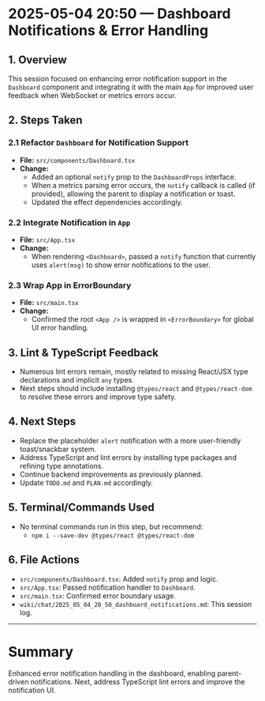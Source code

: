# 2025-05-04 20:50 — Dashboard Notifications & Error Handling

## 1. Overview
This session focused on enhancing error notification support in the `Dashboard` component and integrating it with the main `App` for improved user feedback when WebSocket or metrics errors occur.

## 2. Steps Taken

### 2.1 Refactor `Dashboard` for Notification Support
- **File:** `src/components/Dashboard.tsx`
- **Change:**
  - Added an optional `notify` prop to the `DashboardProps` interface.
  - When a metrics parsing error occurs, the `notify` callback is called (if provided), allowing the parent to display a notification or toast.
  - Updated the effect dependencies accordingly.

### 2.2 Integrate Notification in `App`
- **File:** `src/App.tsx`
- **Change:**
  - When rendering `<Dashboard>`, passed a `notify` function that currently uses `alert(msg)` to show error notifications to the user.

### 2.3 Wrap App in ErrorBoundary
- **File:** `src/main.tsx`
- **Change:**
  - Confirmed the root `<App />` is wrapped in `<ErrorBoundary>` for global UI error handling.

## 3. Lint & TypeScript Feedback
- Numerous lint errors remain, mostly related to missing React/JSX type declarations and implicit `any` types.
- Next steps should include installing `@types/react` and `@types/react-dom` to resolve these errors and improve type safety.

## 4. Next Steps
- Replace the placeholder `alert` notification with a more user-friendly toast/snackbar system.
- Address TypeScript and lint errors by installing type packages and refining type annotations.
- Continue backend improvements as previously planned.
- Update `TODO.md` and `PLAN.md` accordingly.

## 5. Terminal/Commands Used
- No terminal commands run in this step, but recommend:
  - `npm i --save-dev @types/react @types/react-dom`

## 6. File Actions
- `src/components/Dashboard.tsx`: Added `notify` prop and logic.
- `src/App.tsx`: Passed notification handler to `Dashboard`.
- `src/main.tsx`: Confirmed error boundary usage.
- `wiki/chat/2025_05_04_20_50_dashboard_notifications.md`: This session log.

---

# Summary
Enhanced error notification handling in the dashboard, enabling parent-driven notifications. Next, address TypeScript lint errors and improve the notification UI.
